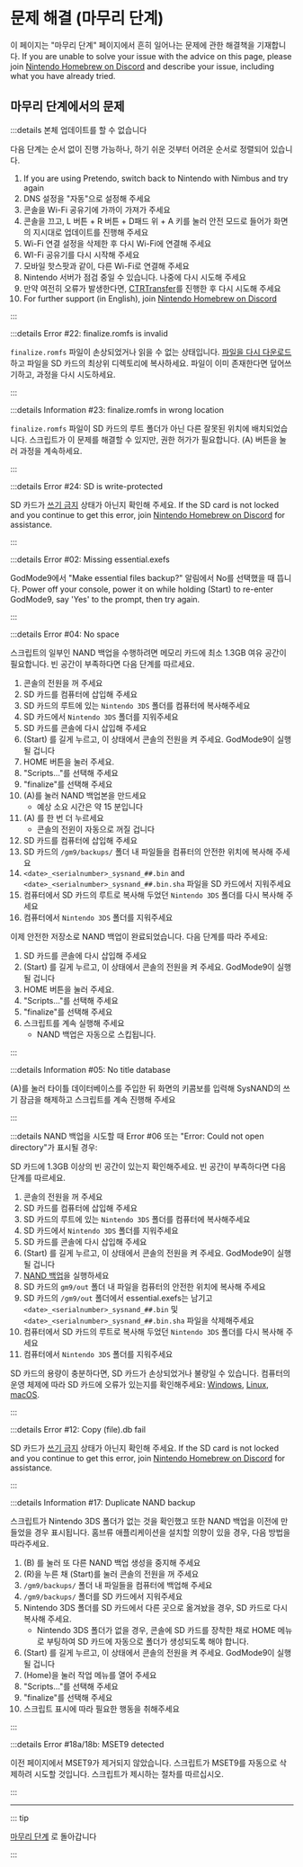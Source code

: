 # 문제 해결 (마무리 단계)

이 페이지는 "마무리 단계" 페이지에서 흔히 일어나는 문제에 관한 해결책을 기재합니다. If you are unable to solve your issue with the advice on this page, please join [Nintendo Homebrew on Discord](https://discord.gg/MWxPgEp) and describe your issue, including what you have already tried.

## 마무리 단계에서의 문제

:::details 본체 업데이트를 할 수 없습니다

다음 단계는 순서 없이 진행 가능하나, 하기 쉬운 것부터 어려운 순서로 정렬되어 있습니다.

1. If you are using Pretendo, switch back to Nintendo with Nimbus and try again
2. DNS 설정을 "자동"으로 설정해 주세요
3. 콘솔을 Wi-Fi 공유기에 가까이 가져가 주세요
4. 콘솔을 끄고, L 버튼 + R 버튼 + D패드 위 + A 키를 눌러 안전 모드로 들어가 화면의 지시대로 업데이트를 진행해 주세요
5. Wi-Fi 연결 설정을 삭제한 후 다시 Wi-Fi에 연결해 주세요
6. WI-Fi 공유기를 다시 시작해 주세요
7. 모바일 핫스팟과 같이, 다른 Wi-Fi로 연결해 주세요
8. Nintendo 서버가 점검 중일 수 있습니다. 나중에 다시 시도해 주세요
9. 만약 여전히 오류가 발생한다면, [CTRTransfer](ctrtransfer)를 진행한 후 다시 시도해 주세요
10. For further support (in English), join [Nintendo Homebrew on Discord](https://discord.gg/MWxPgEp)

:::

:::details Error #22: finalize.romfs is invalid

`finalize.romfs` 파일이 손상되었거나 읽을 수 없는 상태입니다. [파일을 다시 다운로드](https://github.com/hacks-guide/finalize/releases/latest/download/finalize.romfs)하고 파일을 SD 카드의 최상위 디렉토리에 복사하세요. 파일이 이미 존재한다면 덮어쓰기하고, 과정을 다시 시도하세요.

:::

:::details Information #23: finalize.romfs in wrong location

`finalize.romfs` 파일이 SD 카드의 루트 폴더가 아닌 다른 잘못된 위치에 배치되었습니다. 스크립트가 이 문제를 해결할 수 있지만, 권한 허가가 필요합니다. (A) 버튼을 눌러 과정을 계속하세요.

:::

:::details Error #24: SD is write-protected

SD 카드가 [쓰기 금지](/images/sdlock.png) 상태가 아닌지 확인해 주세요. If the SD card is not locked and you continue to get this error, join [Nintendo Homebrew on Discord](https://discord.gg/MWxPgEp) for assistance.

:::

:::details Error #02: Missing essential.exefs

GodMode9에서 "Make essential files backup?" 알림에서 No를 선택했을 때 뜹니다. Power off your console, power it on while holding (Start) to re-enter GodMode9, say 'Yes' to the prompt, then try again.

:::

:::details Error #04: No space

스크립트의 일부인 NAND 백업을 수행하려면 메모리 카드에 최소 1.3GB 여유 공간이 필요합니다. 빈 공간이 부족하다면 다음 단계를 따르세요.

1. 콘솔의 전원을 꺼 주세요
2. SD 카드를 컴퓨터에 삽입해 주세요
3. SD 카드의 루트에 있는 `Nintendo 3DS` 폴더를 컴퓨터에 복사해주세요
4. SD 카드에서 `Nintendo 3DS` 폴더를 지워주세요
5. SD 카드를 콘솔에 다시 삽입해 주세요
6. (Start) 를 길게 누르고, 이 상태에서 콘솔의 전원을 켜 주세요. GodMode9이 실행될 겁니다
7. HOME 버튼을 눌러 주세요.
8. "Scripts..."를 선택해 주세요
9. "finalize"를 선택해 주세요
10. (A)를 눌러 NAND 백업본을 만드세요
    - 예상 소요 시간은 약 15 분입니다
11. (A) 를 한 번 더 누르세요
    - 콘솔의 전윈이 자동으로 꺼질 겁니다
12. SD 카드를 컴퓨터에 삽입해 주세요
13. SD 카드의 `/gm9/backups/` 폴더 내 파일들을 컴퓨터의 안전한 위치에 복사해 주세요
14. `<date>_<serialnumber>_sysnand_##.bin` and `<date>_<serialnumber>_sysnand_##.bin.sha` 파일을 SD 카드에서 지워주세요
15. 컴퓨터에서 SD 카드의 루트로 복사해 두었던 `Nintendo 3DS` 폴더를 다시 복사해 주세요
16. 컴퓨터에서 `Nintendo 3DS` 폴더를 지워주세요

이제 안전한 저장소로 NAND 백업이 완료되었습니다. 다음 단계를 따라 주세요:

1. SD 카드를 콘솔에 다시 삽입해 주세요
2. (Start) 를 길게 누르고, 이 상태에서 콘솔의 전원을 켜 주세요. GodMode9이 실행될 겁니다
3. HOME 버튼을 눌러 주세요.
4. "Scripts..."를 선택해 주세요
5. "finalize"를 선택해 주세요
6. 스크립트를 계속 실행해 주세요
    - NAND 백업은 자동으로 스킵됩니다.

:::

:::details Information #05: No title database

(A)를 눌러 타이틀 데이터베이스를 주입한 뒤 화면의 키콤보를 입력해 SysNAND의 쓰기 잠금을 해제하고 스크립트를 계속 진행해 주세요

:::

:::details NAND 백업을 시도할 때 Error #06 또는 "Error: Could not open directory"가 표시될 경우:

SD 카드에 1.3GB 이상의 빈 공간이 있는지 확인해주세요. 빈 공간이 부족하다면 다음 단계를 따르세요.

1. 콘솔의 전원을 꺼 주세요
2. SD 카드를 컴퓨터에 삽입해 주세요
3. SD 카드의 루트에 있는 `Nintendo 3DS` 폴더를 컴퓨터에 복사해주세요
4. SD 카드에서 `Nintendo 3DS` 폴더를 지워주세요
5. SD 카드를 콘솔에 다시 삽입해 주세요
6. (Start) 를 길게 누르고, 이 상태에서 콘솔의 전원을 켜 주세요. GodMode9이 실행될 겁니다
7. [NAND 백업](godmode9-usage#creating-a-nand-backup)을 실행하세요
8. SD 카드의 `gm9/out` 폴더 내 파일을 컴퓨터의 안전한 위치에 복사해 주세요
9. SD 카드의 `/gm9/out` 폴더에서 essential.exefs는 남기고 `<date>_<serialnumber>_sysnand_##.bin` 및 `<date>_<serialnumber>_sysnand_##.bin.sha` 파일을 삭제해주세요
10. 컴퓨터에서 SD 카드의 루트로 복사해 두었던 `Nintendo 3DS` 폴더를 다시 복사해 주세요
11. 컴퓨터에서 `Nintendo 3DS` 폴더를 지워주세요

SD 카드의 용량이 충분하다면, SD 카드가 손상되었거나 불량일 수 있습니다. 컴퓨터의 운영 체제에 따라 SD 카드에 오류가 있는지를 확인해주세요: [Windows](h2testw-\(windows\)), [Linux](f3-\(linux\)), [macOS](f3xswift-\(mac\)).

:::

:::details Error #12: Copy (file).db fail

SD 카드가 [쓰기 금지](/images/sdlock.png) 상태가 아닌지 확인해 주세요. If the SD card is not locked and you continue to get this error, join [Nintendo Homebrew on Discord](https://discord.gg/MWxPgEp) for assistance.

:::

:::details Information #17: Duplicate NAND backup

스크립트가 Nintendo 3DS 폴더가 없는 것을 확인했고 또한 NAND 백업을 이전에 만들었을 경우 표시됩니다. 홈브류 애플리케이션을 설치할 의향이 있을 경우, 다음 방법을 따라주세요.

1. (B) 를 눌러 또 다른 NAND 백업 생성을 중지해 주세요
2. (R)을 누른 채 (Start)를 눌러 콘솔의 전원을 꺼 주세요
3. `/gm9/backups/` 폴더 내 파일들을 컴퓨터에 백업해 주세요
4. `/gm9/backups/` 폴더를 SD 카드에서 지워주세요
5. Nintendo 3DS 폴더를 SD 카드에서 다른 곳으로 옮겨놨을 경우, SD 카드로 다시 복사해 주세요.
    - Nintendo 3DS 폴더가 없을 경우, 콘솔에 SD 카드를 장착한 채로 HOME 메뉴로 부팅하여 SD 카드에 자동으로 폴더가 생성되도록 해야 합니다.
6. (Start) 를 길게 누르고, 이 상태에서 콘솔의 전원을 켜 주세요. GodMode9이 실행될 겁니다
7. (Home)을 눌러 작업 메뉴를 열어 주세요
8. "Scripts..."를 선택해 주세요
9. "finalize"를 선택해 주세요
10. 스크립트 표시에 따라 필요한 행동을 취해주세요

:::

:::details Error #18a/18b: MSET9 detected

이전 페이지에서 MSET9가 제거되지 않았습니다. 스크립트가 MSET9를 자동으로 삭제하려 시도할 것입니다. 스크립트가 제시하는 절차를 따르십시오.

:::

<!--@include: ./_include/troubleshooting-get-help-common.md -->

---

::: tip

[마무리 단계](finalizing-setup) 로 돌아갑니다

:::

<!--@include: ./_include/troubleshooting-return.md -->
